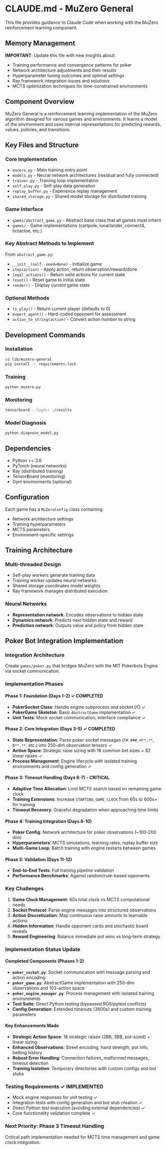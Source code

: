 # CLAUDE.md - MuZero General

This file provides guidance to Claude Code when working with the MuZero reinforcement learning component.

## Memory Management
**IMPORTANT**: Update this file with new insights about:
- Training performance and convergence patterns for poker
- Network architecture adjustments and their results
- Hyperparameter tuning outcomes and optimal settings
- Ray framework integration issues and solutions
- MCTS optimization techniques for time-constrained environments

## Component Overview

MuZero General is a reinforcement learning implementation of the MuZero algorithm designed for various games and environments. It learns a model of the environment and uses internal representations for predicting rewards, values, policies, and transitions.

## Key Files and Structure

### Core Implementation
- `muzero.py` - Main training entry point
- `models.py` - Neural network architectures (residual and fully connected)
- `trainer.py` - Training loop implementation
- `self_play.py` - Self-play data generation
- `replay_buffer.py` - Experience replay management
- `shared_storage.py` - Shared model storage for distributed training

### Game Interface
- `games/abstract_game.py` - Abstract base class that all games must inherit
- `games/` - Game implementations (cartpole, lunarlander, connect4, tictactoe, etc.)

### Key Abstract Methods to Implement
From `abstract_game.py`:
- `__init__(self, seed=None)` - Initialize game
- `step(action)` - Apply action, return observation/reward/done
- `legal_actions()` - Return valid actions for current state
- `reset()` - Reset game to initial state
- `render()` - Display current game state

### Optional Methods
- `to_play()` - Return current player (defaults to 0)
- `expert_agent()` - Hard-coded opponent for assessment
- `action_to_string(action)` - Convert action number to string

## Development Commands

### Installation
```bash
cd lib/muzero-general
pip install -r requirements.lock
```

### Training
```bash
python muzero.py
```

### Monitoring
```bash
tensorboard --logdir ./results
```

### Model Diagnosis
```bash
python diagnose_model.py
```

## Dependencies
- Python >= 3.6
- PyTorch (neural networks)
- Ray (distributed training)
- TensorBoard (monitoring)
- Gym environments (optional)

## Configuration

Each game has a `MuZeroConfig` class containing:
- Network architecture settings
- Training hyperparameters
- MCTS parameters
- Environment-specific settings

## Training Architecture

### Multi-threaded Design
- Self-play workers generate training data
- Training worker updates neural networks
- Shared storage coordinates model weights
- Ray framework manages distributed execution

### Neural Networks
- **Representation network**: Encodes observations to hidden state
- **Dynamics network**: Predicts next hidden state and reward
- **Prediction network**: Outputs value and policy from hidden state

## Poker Bot Integration Implementation

### Integration Architecture
Create `games/poker.py` that bridges MuZero with the MIT Pokerbots Engine via socket communication.

### Implementation Phases

#### Phase 1: Foundation (Days 1-2) ✓ COMPLETED
- **PokerSocket Class**: Handle engine subprocess and socket I/O ✓
- **PokerGame Skeleton**: Basic `AbstractGame` implementation ✓
- **Unit Tests**: Mock socket communication, interface compliance ✓

#### Phase 2: Core Integration (Days 3-5) ✓ COMPLETED
- **State Representation**: Parse poker socket messages (`T#.###`, `H**,**`, `B**,**`, etc.) into 250-dim observation tensors ✓
- **Action Space**: Strategic raise sizing with 18 common bet sizes + 82 linear raises ✓
- **Process Management**: Engine lifecycle with isolated training environments and config generation ✓

#### Phase 3: Timeout Handling (Days 6-7) - CRITICAL
- **Adaptive Time Allocation**: Limit MCTS search based on remaining game clock
- **Training Extensions**: Increase `STARTING_GAME_CLOCK` from 60s to 600s+ for training
- **Timeout Recovery**: Graceful degradation when approaching time limits

#### Phase 4: Training Integration (Days 8-10)
- **Poker Config**: Network architecture for poker observations (~100-200 dim)
- **Hyperparameters**: MCTS simulations, learning rates, replay buffer size
- **Multi-Game Loop**: Batch training with engine restarts between games

#### Phase 5: Validation (Days 11-12)
- **End-to-End Tests**: Full training pipeline validation
- **Performance Benchmarks**: Against random/rule-based opponents

### Key Challenges
1. **Game Clock Management**: 60s total clock vs MCTS computational needs
2. **Socket Protocol**: Parse engine messages into structured observations
3. **Action Discretization**: Map continuous raise amounts to learnable actions
4. **Hidden Information**: Handle opponent cards and stochastic board reveals
5. **Reward Engineering**: Balance immediate pot wins vs long-term strategy

### Implementation Status Update

#### Completed Components (Phases 1-2)
- **`poker_socket.py`**: Socket communication with message parsing and action encoding
- **`poker_game.py`**: AbstractGame implementation with 250-dim observations and 103-action space
- **`poker_engine_manager.py`**: Process management with isolated training environments
- **Test Suite**: Direct Python testing (bypassed ROS/pytest conflicts)
- **Config Generation**: Extended timeouts (3600s) and custom training parameters

#### Key Enhancements Made
- **Strategic Action Space**: 18 strategic raises (2BB, 3BB, pot-sized) + linear sizing
- **Enhanced Observations**: Street encoding, hand strength, pot info, betting history
- **Robust Error Handling**: Connection failures, malformed messages, timeout detection
- **Training Isolation**: Temporary directories with custom configs and bot stubs

### Testing Requirements ✓ IMPLEMENTED
- Mock engine responses for unit testing ✓
- Integration tests with config generation and bot stub creation ✓
- Direct Python test execution (avoiding external dependencies) ✓
- Core functionality validation complete ✓

### Next Priority: Phase 3 Timeout Handling
Critical path implementation needed for MCTS time management and game clock integration.